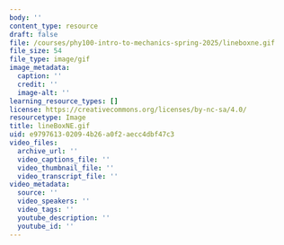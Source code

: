 ```yaml
---
body: ''
content_type: resource
draft: false
file: /courses/phy100-intro-to-mechanics-spring-2025/lineboxne.gif
file_size: 54
file_type: image/gif
image_metadata:
  caption: ''
  credit: ''
  image-alt: ''
learning_resource_types: []
license: https://creativecommons.org/licenses/by-nc-sa/4.0/
resourcetype: Image
title: lineBoxNE.gif
uid: e9797613-0209-4b26-a0f2-aecc4dbf47c3
video_files:
  archive_url: ''
  video_captions_file: ''
  video_thumbnail_file: ''
  video_transcript_file: ''
video_metadata:
  source: ''
  video_speakers: ''
  video_tags: ''
  youtube_description: ''
  youtube_id: ''
---
```

